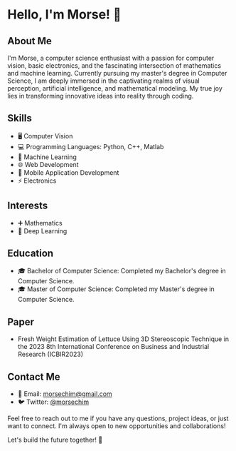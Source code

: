 # Hello, I'm Morse! 👋

## About Me
I'm Morse, a computer science enthusiast with a passion for computer vision, basic electronics, and the fascinating intersection of mathematics and machine learning. Currently pursuing my master's degree in Computer Science, I am deeply immersed in the captivating realms of visual perception, artificial intelligence, and mathematical modeling. My true joy lies in transforming innovative ideas into reality through coding.

## Skills
- 🖥️ Computer Vision
- 💻 Programming Languages: Python, C++, Matlab
- 🤖 Machine Learning
- 🌐 Web Development
- 📱 Mobile Application Development
- ⚡️ Electronics

## Interests
- ➕ Mathematics
- 🌟 Deep Learning

## Education
- 🎓 Bachelor of Computer Science: Completed my Bachelor's degree in Computer Science.
- 🎓 Master of Computer Science: Completed my Master's degree in Computer Science.

## Paper
- Fresh Weight Estimation of Lettuce Using 3D Stereoscopic Technique in the 2023 8th International Conference on Business and Industrial Research (ICBIR2023)

## Contact Me
- 📧 Email: [morsechim@gmail.com](mailto:morsechim@gmail.com)
- 🐦 Twitter: [@morsechim](https://twitter.com/morsechim)

Feel free to reach out to me if you have any questions, project ideas, or just want to connect. I'm always open to new opportunities and collaborations!

Let's build the future together! 🚀
